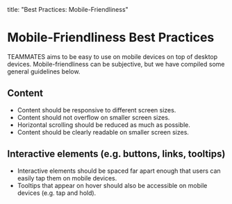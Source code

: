 <frontmatter>
  title: "Best Practices: Mobile-Friendliness"
</frontmatter>

# Mobile-Friendliness Best Practices

TEAMMATES aims to be easy to use on mobile devices on top of desktop devices. Mobile-friendliness can be subjective, but we have compiled some general guidelines below.

## Content

* Content should be responsive to different screen sizes.
* Content should not overflow on smaller screen sizes.
* Horizontal scrolling should be reduced as much as possible.
* Content should be clearly readable on smaller screen sizes.

## Interactive elements (e.g. buttons, links, tooltips)

* Interactive elements should be spaced far apart enough that users can easily tap them on mobile devices.
* Tooltips that appear on hover should also be accessible on mobile devices (e.g. tap and hold).
